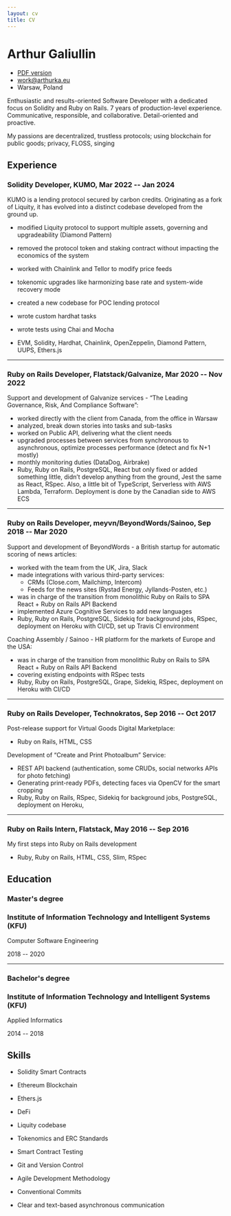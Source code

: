 ```yaml
---
layout: cv
title: CV
---
```


# Arthur Galiullin

- [PDF version](/cv.pdf)
- <work@arthurka.eu>
- Warsaw, Poland

Enthusiastic and results-oriented Software Developer with a dedicated focus on Solidity and Ruby on Rails. 7 years of production-level experience.
Communicative, responsible, and collaborative. Detail-oriented and proactive.

My passions are decentralized, trustless protocols; using blockchain for public goods; privacy, FLOSS, singing

## Experience

### Solidity Developer, KUMO, Mar 2022 -- Jan 2024

KUMO is a lending protocol secured by carbon credits. Originating as a fork of Liquity, it has evolved into a distinct codebase developed from the ground up.

- modified Liquity protocol to support multiple assets, governing and upgradeability (Diamond Pattern)
- removed the protocol token and staking contract without impacting the economics of the system
- worked with Chainlink and Tellor to modify price feeds
- tokenomic upgrades like harmonizing base rate and system-wide recovery mode

- created a new codebase for POC lending protocol
- wrote custom hardhat tasks
- wrote tests using Chai and Mocha
- EVM, Solidity, Hardhat, Chainlink, OpenZeppelin, Diamond Pattern, UUPS, Ethers.js

---

### Ruby on Rails Developer, Flatstack/Galvanize, Mar 2020 -- Nov 2022

Support and development of Galvanize services - “The Leading Governance, Risk, And Compliance Software”:

- worked directly with the client from Canada, from the office in Warsaw
- analyzed, break down stories into tasks and sub-tasks
- worked on Public API, delivering what the client needs
- upgraded processes between services from synchronous to asynchronous, optimize processes performance (detect and fix N+1 mostly)
- monthly monitoring duties (DataDog, Airbrake)
- Ruby, Ruby on Rails, PostgreSQL, React but only fixed or added something little, didn’t develop anything from the ground, Jest the same as React, RSpec. Also, a little bit of TypeScript, Serverless with AWS Lambda, Terraform. Deployment is done by the Canadian side to AWS ECS

---

### Ruby on Rails Developer, meyvn/BeyondWords/Sainoo, Sep 2018 -- Mar 2020

Support and development of BeyondWords - a British startup for automatic scoring of news articles:

- worked with the team from the UK, Jira, Slack
- made integrations with various third-party services:
  - CRMs (Close.com, Mailchimp, Intercom)
  - Feeds for the news sites (Rystad Energy, Jyllands-Posten, etc.)
- was in charge of the transition from monolithic Ruby on Rails to SPA React + Ruby on Rails API Backend
- implemented Azure Cognitive Services to add new languages
- Ruby, Ruby on Rails, PostgreSQL, Sidekiq for background jobs, RSpec, deployment on Heroku with CI/CD, set up Travis CI environment

Coaching Assembly / Sainoo - HR platform for the markets of Europe and the USA:

- was in charge of the transition from monolithic Ruby on Rails to SPA React + Ruby on Rails API Backend
- covering existing endpoints with RSpec tests
- Ruby, Ruby on Rails, PostgreSQL, Grape, Sidekiq, RSpec, deployment on Heroku with CI/CD

---

### Ruby on Rails Developer, Technokratos, Sep 2016 -- Oct 2017

Post-release support for Virtual Goods Digital Marketplace:

- Ruby on Rails, HTML, CSS

Development of “Create and Print Photoalbum” Service:

- REST API backend (authentication, some CRUDs, social networks APIs for photo fetching)
- Generating print-ready PDFs, detecting faces via OpenCV for the smart cropping
- Ruby, Ruby on Rails, RSpec, Sidekiq for background jobs, PostgreSQL, deployment on Heroku,

---

### Ruby on Rails Intern, Flatstack, May 2016 -- Sep 2016

My first steps into Ruby on Rails development

- Ruby, Ruby on Rails, HTML, CSS, Slim, RSpec

## Education

### Master's degree

### Institute of Information Technology and Intelligent Systems (KFU)

Computer Software Engineering

2018 -- 2020

---

### Bachelor's degree

### Institute of Information Technology and Intelligent Systems (KFU)

Applied Informatics

2014 -- 2018

## Skills

- Solidity Smart Contracts
- Ethereum Blockchain
- Ethers.js
- DeFi
- Liquity codebase
- Tokenomics and ERC Standards
- Smart Contract Testing

- Git and Version Control
- Agile Development Methodology
- Conventional Commits
- Clear and text-based asynchronous communication
